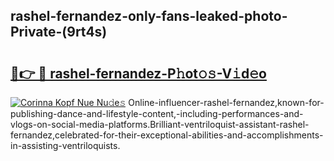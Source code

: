 ## rashel-fernandez-only-fans​-leaked-photo​-Private-(9rt4s)


# <h2><a href="https://mediaupload.pro?title=rashel-fernandez&ref=git">🔗👉 🔴 rashel-fernandez-P𝚑ot𝚘𝚜-V𝚒d𝚎o</a></h2>

[![Corinna Kopf Nue Nu𝚍e𝚜](https://i.imgur.com/0qMVB7G.gif)](https://mediaupload.pro?title=rashel-fernandez&ref=git)
Online-influencer-rashel-fernandez,known-for-publishing-dance-and-lifestyle-content,-including-performances-and-vlogs-on-social-media-platforms.Brilliant-ventriloquist-assistant-rashel-fernandez,celebrated-for-their-exceptional-abilities-and-accomplishments-in-assisting-ventriloquists.  